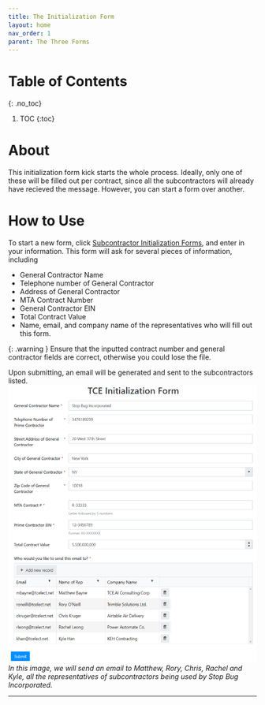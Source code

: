 ```yaml
---
title: The Initialization Form
layout: home
nav_order: 1
parent: The Three Forms
---
```


# Table of Contents
{: .no_toc}

1. TOC
{:toc}

# About
This initialization form kick starts the whole process. Ideally, only one of these will be filled out per contract, since all the subcontractors will already have recieved the message. However, you can start a form over another. 

# How to Use
To start a new form, click [Subcontractor Initialization Forms], and enter in your information. This form will ask for several pieces of information, including
- General Contractor Name
- Telephone number of General Contractor
- Address of General Contractor
- MTA Contract Number
- General Contractor EIN
- Total Contract Value
- Name, email, and company name of the representatives who will fill out this form.

{: .warning }
Ensure that the inputted contract number and general contractor fields are correct, otherwise you could lose the file.

Upon submitting, an email will be generated and sent to the subcontractors listed. 
![](/assets/images/initForm.png)
*In this image, we will send an email to Matthew, Rory, Chris, Rachel and Kyle, all the representatives of subcontractors being used by Stop Bug Incorporated.*


----

[Subcontractor Initialization Forms]: https://tce-innovation.github.io/Subcontractor-Automation/forms/initialization.html

[Subcontractor Forms]: https://tce-innovation.github.io/Subcontractor-Automation/forms/subForm.html

[Correction Forms]: https://tce-innovation.github.io/Subcontractor-Automation/forms/correction.html
